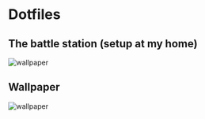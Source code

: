 Dotfiles
===

The battle station (setup at my home)
---
![wallpaper](https://raw.githubusercontent.com/kevinvdburgt/dotfiles/master/.docs/battlestation.jpg)

Wallpaper
---
![wallpaper](https://raw.githubusercontent.com/kevinvdburgt/dotfiles/master/.config/wallpaper.jpg)
